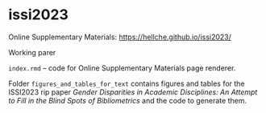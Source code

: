 # issi2023

Online Supplementary Materials: https://hellche.github.io/issi2023/

Working parer <a href="/texts/ISSI2023_posters_Chechik.pdf" class="image fit"><img src="images/marr_pic.jpg" alt=""></a>


`index.rmd` – code for Online Supplementary Materials page renderer. 

Folder `figures_and_tables_for_text` contains figures and tables for the ISSI2023 rip paper *Gender Disparities in Academic Disciplines: An Attempt to Fill in the Blind Spots of Bibliometrics* and the code to generate them.
